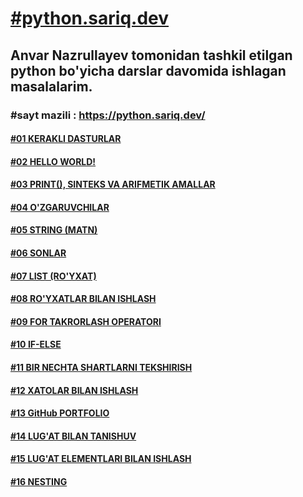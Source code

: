 [<h1>**#python.sariq.dev**</h1>](https://python.sariq.dev/)

**<h2>Anvar Nazrullayev tomonidan tashkil etilgan python bo'yicha darslar davomida ishlagan masalalarim.</h2>**

**<h3>#sayt mazili : https://python.sariq.dev/ </h3>**


 [<h4>**#01 KERAKLI DASTURLAR**</h4>](https://python.sariq.dev/ilk-qadamlar/01-software)

 [<h4>**#02 HELLO WORLD!**</h4>](https://python.sariq.dev/ilk-qadamlar/hello-world)

 [<h4>**#03 PRINT(), SINTEKS VA ARIFMETIK AMALLAR**</h4>](https://python.sariq.dev/ilk-qadamlar/03-print)

 [<h4>**#04 O'ZGARUVCHILAR**</h4>](https://python.sariq.dev/ozgaruvchilar-va-malumot-turlari/04-variables) 

 [<h4>**#05 STRING (MATN)**</h4>](https://python.sariq.dev/ozgaruvchilar-va-malumot-turlari/05-string)

 [<h4>**#06 SONLAR**</h4>](https://python.sariq.dev/ozgaruvchilar-va-malumot-turlari/06-sonlar)

 [<h4>**#07 LIST (RO'YXAT)**</h4>](https://python.sariq.dev/ozgaruvchilar-va-malumot-turlari/07-lists)

 [<h4>**#08 RO'YXATLAR BILAN ISHLASH**</h4>](https://python.sariq.dev/ozgaruvchilar-va-malumot-turlari/08-list-tuple)

 [<h4>**#09 FOR TAKRORLASH OPERATORI**</h4>](https://python.sariq.dev/ozgaruvchilar-va-malumot-turlari/09-for-loop)

 [<h4>**#10 IF-ELSE**</h4>](https://python.sariq.dev/shartlar/10-if-else)

 [<h4>**#11 BIR NECHTA SHARTLARNI TEKSHIRISH**</h4>](https://python.sariq.dev/shartlar/11-if-elif-else)

 [<h4>**#12 XATOLAR BILAN ISHLASH**</h4>](https://python.sariq.dev/lirik-chekinish-1/12-xatolar)

 [<h4>**#13 GitHub PORTFOLIO**</h4>](https://python.sariq.dev/lirik-chekinish-1/13-github)

 [<h4>**#14 LUG'AT BILAN TANISHUV**</h4>](https://python.sariq.dev/dictionary/14-dictionary)

 [<h4>**#15 LUG'AT ELEMENTLARI BILAN ISHLASH**</h4>](https://python.sariq.dev/dictionary/15-dictionary-sets)

 [<h4>**#16 NESTING**</h4>](https://python.sariq.dev/dictionary/16-nesting)
